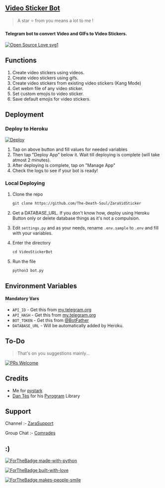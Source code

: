 ## [Video Sticker Bot](https://t.me/Zara_VidStickerbot)

> A star ⭐ from you means a lot to me !

#### Telegram bot to convert Video and GIFs to Video Stickers.

[![Open Source Love svg1](https://badges.frapsoft.com/os/v1/open-source.svg?v=103)](https://github.com/ellerbrock/open-source-badges/)

## Functions

1. Create video stickers using videos.
2. Create video stickers using gifs.
3. Create video stickers from existing video stickers (Kang Mode)
4. Get webm file of any video sticker.
5. Set custom emojis to video sticker.
6. Save default emojis for video stickers.

## Deployment

### Deploy to Heroku

[![Deploy](https://www.herokucdn.com/deploy/button.svg)](https://heroku.com/deploy?template=https://github.com/The-Death-Soul/ZaraVidSticker)

1. Tap on above button and fill values for needed variables
2. Then tap "Deploy App" below it. Wait till deploying is complete (will take atmost 2 minutes).
3. After deploying is complete, tap on "Manage App"
4. Check the logs to see if your bot is ready!

### Local Deploying

1. Clone the repo
   ```markdown
   git clone https://github.com/The-Death-Soul/ZaraVidSticker
   ```
2. Get a DATABASE_URL. If you don't know how, deploy using Heroku Button only or delete database things as it's not a compulsion.
   
3. Edit `settings.py` and as your needs, rename `.env.sample` to `.env` and fill with your variables.

4. Enter the directory
   ```markdown
   cd VideoStickerBot
   ```
5. Run the file
   ```markdown
   python3 bot.py
   ```

## Environment Variables

#### Mandatory Vars

- `API_ID` - Get this from [my.telegram.org](https://my.telegram.org/auth)
- `API_HASH` - Get this from [my.telegram.org](https://my.telegram.org/auth)
- `BOT_TOKEN` - Get this from [@BotFather](https://t.me/BotFather)
- `DATABASE_URL` - Will be automatically added by Heroku.


## To-Do

> That's on you suggestions mainly...

[![PRs Welcome](https://img.shields.io/badge/PRs-welcome-brightgreen.svg?style=flat-square)](http://makeapullrequest.com)

## Credits

- Me for [pystark](https://github.com/StarkBotsIndustries/pystark)
- [Dan Tès](https://github.com/delivrance) for his [Pyrogram](https://docs.pyrogram.org) Library

## Support

Channel :- [ZaraSupport](https://t.me/ZaraSupport)

Group Chat :- [Comrades](https://t.me/Love_Dear_Comrades)

## :)

[![ForTheBadge made-with-python](http://ForTheBadge.com/images/badges/made-with-python.svg)](https://www.python.org/)

[![ForTheBadge built-with-love](http://ForTheBadge.com/images/badges/built-with-love.svg)](https://github.com/StarkBotsIndustries)

[![ForTheBadge makes-people-smile](http://ForTheBadge.com/images/badges/makes-people-smile.svg)](https://github.com/StarkBotsIndustries)
